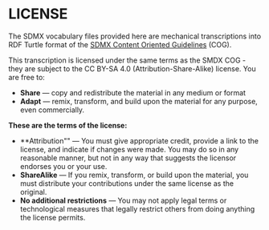 # LICENSE

The SDMX vocabulary files provided here are mechanical transcriptions into RDF Turtle format of the [SDMX Content Oriented Guidelines](https://sdmx.org/?page_id=4345) (COG).

This transcription is licensed under the same terms as the SMDX COG - they are subject to the CC BY-SA 4.0 (Attribution-Share-Alike) license. You are free to:

   * **Share** — copy and redistribute the material in any medium or format
   * **Adapt** — remix, transform, and build upon the material for any purpose, even commercially.

**These are the terms of the license:**

   * **Attribution"" — You must give appropriate credit, provide a link to the license, and indicate if changes were made. You may do so in any reasonable manner, but not in any way that suggests the licensor endorses you or your use.
   * **ShareAlike** — If you remix, transform, or build upon the material, you must distribute your contributions under the same license as the original.
   * **No additional restrictions** — You may not apply legal terms or technological measures that legally restrict others from doing anything the license permits.

